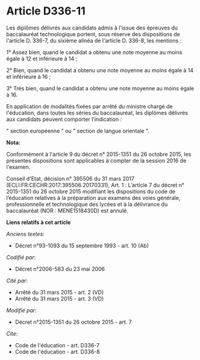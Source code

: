 # Article D336-11

Les diplômes délivrés aux candidats admis à l'issue des épreuves du baccalauréat technologique portent, sous réserve des
dispositions de l'article D. 336-7, du sixième alinéa de l'article D. 336-8, les mentions : 

1° Assez bien, quand le candidat a obtenu une note moyenne au moins égale à 12 et inférieure à 14 ; 

2° Bien, quand le candidat a obtenu une note moyenne au moins égale à 14 et inférieure à 16 ; 

3° Très bien, quand le candidat a obtenu une note moyenne au moins égale à 16. 

En application de modalités fixées par arrêté du ministre chargé de l'éducation, dans toutes les séries du baccalauréat, les
diplômes délivrés aux candidats peuvent comporter l'indication : 

" section européenne " ou " section de langue orientale ".

**Nota:**

Conformément à l'article 9 du décret n° 2015-1351 du 26 octobre 2015, les présentes dispositions sont applicables à compter
de la session 2016 de l'examen.

Conseil d'Etat, décision n° 395506 du 31 mars 2017 (ECLI:FR:CECHR:2017:395506.20170331), Art. 1 : L’article 7 du décret n°
2015-1351 du 26 octobre 2015 modifiant les dispositions du code de l’éducation relatives à la préparation aux examens des
voies générale, professionnelle et technologique des lycées et à la délivrance du baccalauréat (NOR : MENE1518430D) est
annulé.

**Liens relatifs à cet article**

_Anciens textes_:

  - Décret n°93-1093 du 15 septembre 1993 - art. 10 (Ab)

_Codifié par_:

  - Décret n°2006-583 du 23 mai 2006

_Cité par_:

  - Arrêté du 31 mars 2015 - art. 2 (VD)
  - Arrêté du 31 mars 2015 - art. 3 (VD)

_Modifié par_:

  - Décret n°2015-1351 du 26 octobre 2015 - art. 7

_Cite_:

  - Code de l'éducation - art. D336-7
  - Code de l'éducation - art. D336-8
